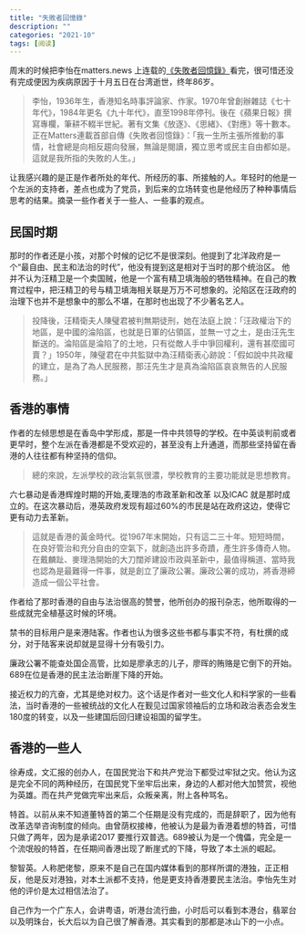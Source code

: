 ```yaml
---
title: "失敗者回憶錄"
description: ""
categories: "2021-10"
tags: [阅读]
---
```


周末的时候把李怡在matters.news 上连载的[《失敗者回憶錄》](https://matters.news/@yeeleematter)看完，很可惜还没有完成便因为疾病原因于十月五日在台湾逝世，终年86岁。

> 李怡，1936年生，香港知名時事評論家、作家。1970年曾創辦雜誌《七十年代》，1984年更名《九十年代》，直至1998年停刊。後在《蘋果日報》撰寫專欄，筆耕不輟半世紀。著有文集《放逐》、《思緒》、《對應》等十數本。  
> 正在Matters連載首部自傳《失敗者回憶錄》：「我一生所主張所推動的事情，社會總是向相反趨向發展，無論是閱讀，獨立思考或民主自由都如是。這就是我所指的失敗的人生。」  

让我感兴趣的是正是作者所处的年代、所经历的事、所接触的人。年轻时的他是一个左派的支持者，差点也成为了党员，到后来的立场转变也是他经历了种种事情后思考的结果。摘录一些作者关于一些人、一些事的观点。

## 民国时期

那时的作者还是小孩，对那个时候的记忆不是很深刻。他提到了北洋政府是一个“最自由、民主和法治的时代”，他没有提到这是相对于当时的那个统治区。
他并不认为汪精卫是一个卖国贼，他是一个富有精卫填海般的牺牲精神。在自己的教育过程中，把汪精卫的号与精卫填海相关联是万万不可想象的。沦陷区在汪政府的治理下也并不是想象中的那么不堪，在那时也出现了不少著名艺人。
> 投降後，汪精衛夫人陳璧君被判無期徒刑，她在法庭上說：「汪政權治下的地區，是中國的淪陷區，也就是日軍的佔領區，並無一寸之土，是由汪先生斷送的。淪陷區是淪陷了的土地，只有從敵人手中爭回權利，還有甚麼國可賣？」1950年，陳璧君在中共監獄中為汪精衛表心跡說：「假如說中共政權的建立，是為了為人民服務，那汪先生才是真為淪陷區哀哀無告的人民服務。」  

## 香港的事情
作者的左倾思想是在香岛中学形成，那是一件中共领导的学校。在中英谈判前或者更早时，整个左派在香港都是不受欢迎的，甚至没有上升通道，而那些坚持留在香港的人往往都有种坚持的信仰。
> 總的來說，左派學校的政治氣氛很濃，學校教育的主要功能就是思想教育。  

六七暴动是香港辉煌时期的开始,麦理浩的市政革新和改革 以及ICAC 就是那时成立的。在这次暴动后，港英政府发现有超过60%的市民是站在政府这边，使得它更有动力去革新。
> 這就是香港的黃金時代。從1967年末開始，只有這二三十年。短短時間，在良好管治和充分自由的空氣下，就創造出許多奇蹟，產生許多傳奇人物。在戴麟趾、麥理浩開始的大刀闊斧建設市政與革新中，最值得稱道、當時我也認為是最難得一件事，就是創立了廉政公署。廉政公署的成功，將香港締造成一個公平社會。  

作者给了那时香港的自由与法治很高的赞誉，他所创办的报刊杂志，他所取得的一些成就完全植基这时候的环境。

禁书的目标用户是来港陆客。作者也认为很多这些书都与事实不符，有杜撰的成分，对于陆客来说却就是显得十分有吸引力。

廉政公署不能查处国企高管，比如是廖承志的儿子，廖晖的贿赂是它倒下的开始。689在位是香港的民主法治断崖下降的开始。

接近权力的亢奋，尤其是绝对权力。这个话是作者对一些文化人和科学家的一些看法，当时香港的一些被统战的文化人在觐见过国家领袖后的立场和政治表态会发生180度的转变，以及一些建国后回归建设祖国的留学生。

## 香港的一些人

徐寿成，文汇报的创办人，在国民党治下和共产党治下都受过牢狱之灾。他认为这是完全不同的两种经历，在国民党下坐牢后出来，身边的人都对他大加赞赏，视他为英雄。而在共产党做完牢出来后，众叛亲离，附上各种骂名。

特首。以前从来不知道董特首的第二个任期是没有完成的，而是辞职了，因为他有改革选举咨询制度的倾向。由曾荫权接棒，他被认为是最为香港着想的特首，可惜只做了两年，因为是承诺2017 要推行双普选。689被认为是一个傀儡，完全是一个流氓般的特首，在任期间香港出现了断崖式的下降，导致了本土派的崛起。

黎智英。人称肥佬黎，原来不是自己在国内媒体看到的那样所谓的港独，正正相反，他是反对港独，对本土派都不支持，他是更支持香港要民主法治。李怡先生对他的评价是太过相信法治了。

自己作为一个广东人，会讲粤语，听港台流行曲，小时后可以看到本港台，翡翠台以及明珠台，长大后以为自己很了解香港。其实看到的那都是冰山下的一小点。